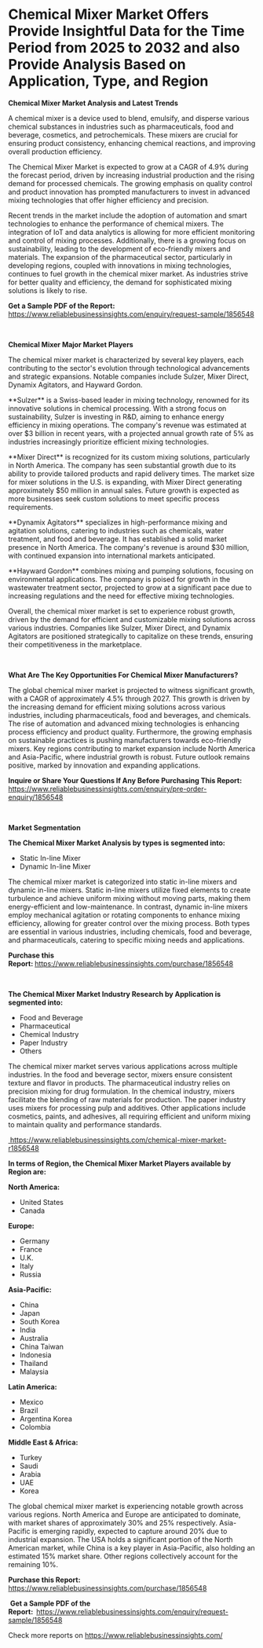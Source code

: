 <p><h1>Chemical Mixer Market Offers Provide Insightful Data for the Time Period from 2025 to 2032 and also Provide Analysis Based on Application, Type, and Region</h1></p><p><strong>Chemical Mixer Market Analysis and Latest Trends</strong></p>
<p><p>A chemical mixer is a device used to blend, emulsify, and disperse various chemical substances in industries such as pharmaceuticals, food and beverage, cosmetics, and petrochemicals. These mixers are crucial for ensuring product consistency, enhancing chemical reactions, and improving overall production efficiency.</p><p>The Chemical Mixer Market is expected to grow at a CAGR of 4.9% during the forecast period, driven by increasing industrial production and the rising demand for processed chemicals. The growing emphasis on quality control and product innovation has prompted manufacturers to invest in advanced mixing technologies that offer higher efficiency and precision.</p><p>Recent trends in the market include the adoption of automation and smart technologies to enhance the performance of chemical mixers. The integration of IoT and data analytics is allowing for more efficient monitoring and control of mixing processes. Additionally, there is a growing focus on sustainability, leading to the development of eco-friendly mixers and materials. The expansion of the pharmaceutical sector, particularly in developing regions, coupled with innovations in mixing technologies, continues to fuel growth in the chemical mixer market. As industries strive for better quality and efficiency, the demand for sophisticated mixing solutions is likely to rise.</p></p>
<p><strong>Get a Sample PDF of the Report:&nbsp;</strong> <a href="https://www.reliablebusinessinsights.com/enquiry/request-sample/1856548?utm_campaign=2567&utm_medium=2&utm_source=Github&utm_content=ia&utm_term=19022025&utm_id=chemical-mixer">https://www.reliablebusinessinsights.com/enquiry/request-sample/1856548</a></p>
<p>&nbsp;</p>
<p><strong>Chemical Mixer Major Market Players</strong></p>
<p><p>The chemical mixer market is characterized by several key players, each contributing to the sector's evolution through technological advancements and strategic expansions. Notable companies include Sulzer, Mixer Direct, Dynamix Agitators, and Hayward Gordon.</p><p>**Sulzer** is a Swiss-based leader in mixing technology, renowned for its innovative solutions in chemical processing. With a strong focus on sustainability, Sulzer is investing in R&D, aiming to enhance energy efficiency in mixing operations. The company's revenue was estimated at over $3 billion in recent years, with a projected annual growth rate of 5% as industries increasingly prioritize efficient mixing technologies.</p><p>**Mixer Direct** is recognized for its custom mixing solutions, particularly in North America. The company has seen substantial growth due to its ability to provide tailored products and rapid delivery times. The market size for mixer solutions in the U.S. is expanding, with Mixer Direct generating approximately $50 million in annual sales. Future growth is expected as more businesses seek custom solutions to meet specific process requirements.</p><p>**Dynamix Agitators** specializes in high-performance mixing and agitation solutions, catering to industries such as chemicals, water treatment, and food and beverage. It has established a solid market presence in North America. The company's revenue is around $30 million, with continued expansion into international markets anticipated.</p><p>**Hayward Gordon** combines mixing and pumping solutions, focusing on environmental applications. The company is poised for growth in the wastewater treatment sector, projected to grow at a significant pace due to increasing regulations and the need for effective mixing technologies.</p><p>Overall, the chemical mixer market is set to experience robust growth, driven by the demand for efficient and customizable mixing solutions across various industries. Companies like Sulzer, Mixer Direct, and Dynamix Agitators are positioned strategically to capitalize on these trends, ensuring their competitiveness in the marketplace.</p></p>
<p>&nbsp;</p>
<p><strong>What Are The Key Opportunities For Chemical Mixer Manufacturers?</strong></p>
<p><p>The global chemical mixer market is projected to witness significant growth, with a CAGR of approximately 4.5% through 2027. This growth is driven by the increasing demand for efficient mixing solutions across various industries, including pharmaceuticals, food and beverages, and chemicals. The rise of automation and advanced mixing technologies is enhancing process efficiency and product quality. Furthermore, the growing emphasis on sustainable practices is pushing manufacturers towards eco-friendly mixers. Key regions contributing to market expansion include North America and Asia-Pacific, where industrial growth is robust. Future outlook remains positive, marked by innovation and expanding applications.</p></p>
<p><strong>Inquire or Share Your Questions If Any Before Purchasing This Report:</strong> <a href="https://www.reliablebusinessinsights.com/enquiry/pre-order-enquiry/1856548?utm_campaign=2567&utm_medium=2&utm_source=Github&utm_content=ia&utm_term=19022025&utm_id=chemical-mixer">https://www.reliablebusinessinsights.com/enquiry/pre-order-enquiry/1856548</a></p>
<p>&nbsp;</p>
<p><strong>Market Segmentation</strong></p>
<p><strong>The Chemical Mixer Market Analysis by types is segmented into:</strong></p>
<p><ul><li>Static In-line Mixer</li><li>Dynamic In-line Mixer</li></ul></p>
<p><p>The chemical mixer market is categorized into static in-line mixers and dynamic in-line mixers. Static in-line mixers utilize fixed elements to create turbulence and achieve uniform mixing without moving parts, making them energy-efficient and low-maintenance. In contrast, dynamic in-line mixers employ mechanical agitation or rotating components to enhance mixing efficiency, allowing for greater control over the mixing process. Both types are essential in various industries, including chemicals, food and beverage, and pharmaceuticals, catering to specific mixing needs and applications.</p></p>
<p><strong>Purchase this Report:&nbsp;</strong><a href="https://www.reliablebusinessinsights.com/purchase/1856548?utm_campaign=2567&utm_medium=2&utm_source=Github&utm_content=ia&utm_term=19022025&utm_id=chemical-mixer">https://www.reliablebusinessinsights.com/purchase/1856548</a></p>
<p>&nbsp;</p>
<p><strong>The Chemical Mixer Market Industry Research by Application is segmented into:</strong></p>
<p><ul><li>Food and Beverage</li><li>Pharmaceutical</li><li>Chemical Industry</li><li>Paper Industry</li><li>Others</li></ul></p>
<p><p>The chemical mixer market serves various applications across multiple industries. In the food and beverage sector, mixers ensure consistent texture and flavor in products. The pharmaceutical industry relies on precision mixing for drug formulation. In the chemical industry, mixers facilitate the blending of raw materials for production. The paper industry uses mixers for processing pulp and additives. Other applications include cosmetics, paints, and adhesives, all requiring efficient and uniform mixing to maintain quality and performance standards.</p></p>
<p><a href="https://www.reliablebusinessinsights.com/chemical-mixer-market-r1856548?utm_campaign=2567&utm_medium=2&utm_source=Github&utm_content=ia&utm_term=19022025&utm_id=chemical-mixer">&nbsp;https://www.reliablebusinessinsights.com/chemical-mixer-market-r1856548</a></p>
<p><strong>In terms of Region, the Chemical Mixer Market Players available by Region are:</strong></p>
<p>
    <p> <strong> North America: </strong>
        <ul>
            <li>United States</li>
            <li>Canada</li>
        </ul>
        </p> 
    <p> <strong> Europe: </strong>
        <ul>
            <li>Germany</li>
            <li>France</li>
            <li>U.K.</li>
            <li>Italy</li>
            <li>Russia</li>
        </ul>
        </p> 
    <p> <strong> Asia-Pacific: </strong>
        <ul>
            <li>China</li>
            <li>Japan</li>
            <li>South Korea</li>
            <li>India</li>
            <li>Australia</li>
            <li>China Taiwan</li>
            <li>Indonesia</li>
            <li>Thailand</li>
            <li>Malaysia</li>
        </ul>
        </p> 
    <p> <strong> Latin America: </strong>
        <ul>
            <li>Mexico</li>
            <li>Brazil</li>
            <li>Argentina Korea</li>
            <li>Colombia</li>
        </ul>
        </p> 
    <p> <strong> Middle East & Africa: </strong>
        <ul>
            <li>Turkey</li>
            <li>Saudi</li>
            <li>Arabia</li>
            <li>UAE</li>
            <li>Korea</li>
        </ul>
    </p>
    </p>
<p><p>The global chemical mixer market is experiencing notable growth across various regions. North America and Europe are anticipated to dominate, with market shares of approximately 30% and 25% respectively. Asia-Pacific is emerging rapidly, expected to capture around 20% due to industrial expansion. The USA holds a significant portion of the North American market, while China is a key player in Asia-Pacific, also holding an estimated 15% market share. Other regions collectively account for the remaining 10%.</p></p>
<p><strong>Purchase this Report: </strong><a href="https://www.reliablebusinessinsights.com/purchase/1856548?utm_campaign=2567&utm_medium=2&utm_source=Github&utm_content=ia&utm_term=19022025&utm_id=chemical-mixer">https://www.reliablebusinessinsights.com/purchase/1856548</a></p>
<p>&nbsp;<strong>Get a Sample PDF of the Report:&nbsp;&nbsp;</strong><a href="https://www.reliablebusinessinsights.com/enquiry/request-sample/1856548?utm_campaign=2567&utm_medium=2&utm_source=Github&utm_content=ia&utm_term=19022025&utm_id=chemical-mixer">https://www.reliablebusinessinsights.com/enquiry/request-sample/1856548</a></p>
<p><strong></strong></p>
<p>Check more reports on <a href="https://www.reliablebusinessinsights.com/?utm_campaign=2567&utm_medium=2&utm_source=Github&utm_content=ia&utm_term=19022025&utm_id=chemical-mixer">https://www.reliablebusinessinsights.com/</a></p>
